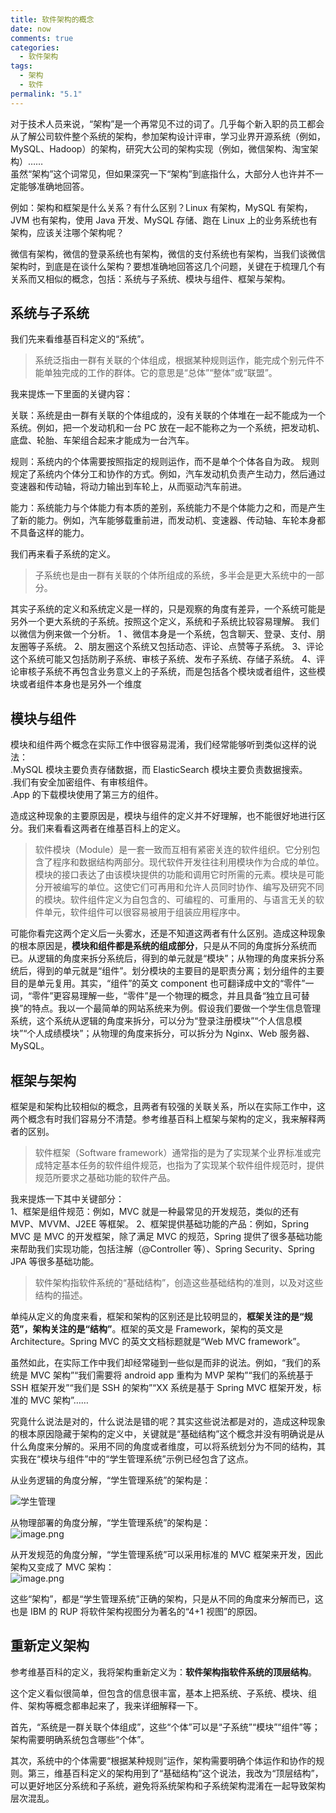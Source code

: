 ```yaml
---
title: 软件架构的概念
date: now
comments: true
categories:
  - 软件架构
tags:
  - 架构
  - 软件
permalink: "5.1"
---
```


对于技术人员来说，“架构”是一个再常见不过的词了。几乎每个新入职的员工都会从了解公司软件整个系统的架构，参加架构设计评审，学习业界开源系统（例如，MySQL、Hadoop）的架构，研究大公司的架构实现（例如，微信架构、淘宝架构）……  
虽然“架构”这个词常见，但如果深究一下“架构”到底指什么，大部分人也许并不一定能够准确地回答。  

例如：架构和框架是什么关系？有什么区别？Linux 有架构，MySQL 有架构，JVM 也有架构，使用 Java 开发、MySQL 存储、跑在 Linux 上的业务系统也有架构，应该关注哪个架构呢？

微信有架构，微信的登录系统也有架构，微信的支付系统也有架构，当我们谈微信架构时，到底是在谈什么架构？要想准确地回答这几个问题，关键在于梳理几个有关系而又相似的概念，包括：系统与子系统、模块与组件、框架与架构。

## 系统与子系统

我们先来看维基百科定义的“系统”。

>系统泛指由一群有关联的个体组成，根据某种规则运作，能完成个别元件不能单独完成的工作的群体。它的意思是“总体”“整体”或“联盟”。

我来提炼一下里面的关键内容：

关联：系统是由一群有关联的个体组成的，没有关联的个体堆在一起不能成为一个系统。例如，把一个发动机和一台 PC 放在一起不能称之为一个系统，把发动机、底盘、轮胎、车架组合起来才能成为一台汽车。

规则：系统内的个体需要按照指定的规则运作，而不是单个个体各自为政。
规则规定了系统内个体分工和协作的方式。例如，汽车发动机负责产生动力，然后通过变速器和传动轴，将动力输出到车轮上，从而驱动汽车前进。

能力：系统能力与个体能力有本质的差别，系统能力不是个体能力之和，而是产生了新的能力。例如，汽车能够载重前进，而发动机、变速器、传动轴、车轮本身都不具备这样的能力。

我们再来看子系统的定义。

>子系统也是由一群有关联的个体所组成的系统，多半会是更大系统中的一部分。

其实子系统的定义和系统定义是一样的，只是观察的角度有差异，一个系统可能是另外一个更大系统的子系统。按照这个定义，系统和子系统比较容易理解。
我们以微信为例来做一个分析。
1 、微信本身是一个系统，包含聊天、登录、支付、朋友圈等子系统。
2、朋友圈这个系统又包括动态、评论、点赞等子系统。
3、评论这个系统可能又包括防刷子系统、审核子系统、发布子系统、存储子系统。
4、评论审核子系统不再包含业务意义上的子系统，而是包括各个模块或者组件，这些模块或者组件本身也是另外一个维度

## 模块与组件

模块和组件两个概念在实际工作中很容易混淆，我们经常能够听到类似这样的说法：  
.MySQL 模块主要负责存储数据，而 ElasticSearch 模块主要负责数据搜索。  
.我们有安全加密组件、有审核组件。  
.App 的下载模块使用了第三方的组件。  

造成这种现象的主要原因是，模块与组件的定义并不好理解，也不能很好地进行区分。我们来看看这两者在维基百科上的定义。  

>软件模块（Module）是一套一致而互相有紧密关连的软件组织。它分别包含了程序和数据结构两部分。现代软件开发往往利用模块作为合成的单位。模块的接口表达了由该模块提供的功能和调用它时所需的元素。模块是可能分开被编写的单位。这使它们可再用和允许人员同时协作、编写及研究不同的模块。软件组件定义为自包含的、可编程的、可重用的、与语言无关的软件单元，软件组件可以很容易被用于组装应用程序中。

可能你看完这两个定义后一头雾水，还是不知道这两者有什么区别。造成这种现象的根本原因是，**模块和组件都是系统的组成部分**，只是从不同的角度拆分系统而已。从逻辑的角度来拆分系统后，得到的单元就是“模块”；从物理的角度来拆分系统后，得到的单元就是“组件”。划分模块的主要目的是职责分离；划分组件的主要目的是单元复用。其实，“组件”的英文 component 也可翻译成中文的“零件”一词，“零件”更容易理解一些，“零件”是一个物理的概念，并且具备“独立且可替换”的特点。我以一个最简单的网站系统来为例。假设我们要做一个学生信息管理系统，这个系统从逻辑的角度来拆分，可以分为“登录注册模块”“个人信息模块”“个人成绩模块”；从物理的角度来拆分，可以拆分为 Nginx、Web 服务器、MySQL。

## 框架与架构

框架是和架构比较相似的概念，且两者有较强的关联关系，所以在实际工作中，这两个概念有时我们容易分不清楚。参考维基百科上框架与架构的定义，我来解释两者的区别。

>软件框架（Software framework）通常指的是为了实现某个业界标准或完成特定基本任务的软件组件规范，也指为了实现某个软件组件规范时，提供规范所要求之基础功能的软件产品。

我来提炼一下其中关键部分：  
1、框架是组件规范：例如，MVC 就是一种最常见的开发规范，类似的还有 MVP、MVVM、J2EE 等框架。
2、框架提供基础功能的产品：例如，Spring MVC 是 MVC 的开发框架，除了满足 MVC 的规范，Spring 提供了很多基础功能来帮助我们实现功能，包括注解（@Controller 等）、Spring Security、Spring JPA 等很多基础功能。  

>软件架构指软件系统的“基础结构”，创造这些基础结构的准则，以及对这些结构的描述。

单纯从定义的角度来看，框架和架构的区别还是比较明显的，**框架关注的是“规范”，架构关注的是“结构”**。框架的英文是 Framework，架构的英文是 Architecture。Spring MVC 的英文文档标题就是“Web MVC framework”。  

虽然如此，在实际工作中我们却经常碰到一些似是而非的说法。例如，“我们的系统是 MVC 架构”“我们需要将 android app 重构为 MVP 架构”“我们的系统基于 SSH 框架开发”“我们是 SSH 的架构”“XX 系统是基于 Spring MVC 框架开发，标准的 MVC 架构”……  

究竟什么说法是对的，什么说法是错的呢？其实这些说法都是对的，造成这种现象的根本原因隐藏于架构的定义中，关键就是“基础结构”这个概念并没有明确说是从什么角度来分解的。采用不同的角度或者维度，可以将系统划分为不同的结构，其实我在“模块与组件”中的“学生管理系统”示例已经包含了这点。  

从业务逻辑的角度分解，“学生管理系统”的架构是：  

![学生管理](https://i.loli.net/2020/03/15/ip1WCBbzFTP6U9G.png)

从物理部署的角度分解，“学生管理系统”的架构是：  
![image.png](https://i.loli.net/2020/03/15/zX1x2SpJ4n68wrO.png)

从开发规范的角度分解，“学生管理系统”可以采用标准的 MVC 框架来开发，因此架构又变成了 MVC 架构：  
![image.png](https://i.loli.net/2020/03/15/jrDfVc2WgLkdnOT.png)

这些“架构”，都是“学生管理系统”正确的架构，只是从不同的角度来分解而已，这也是 IBM 的 RUP 将软件架构视图分为著名的“4+1 视图”的原因。

## 重新定义架构

参考维基百科的定义，我将架构重新定义为：**软件架构指软件系统的顶层结构**。

这个定义看似很简单，但包含的信息很丰富，基本上把系统、子系统、模块、组件、架构等概念都串起来了，我来详细解释一下。

首先，“系统是一群关联个体组成”，这些“个体”可以是“子系统”“模块”“组件”等；架构需要明确系统包含哪些“个体”。

其次，系统中的个体需要“根据某种规则”运作，架构需要明确个体运作和协作的规则。第三，维基百科定义的架构用到了“基础结构”这个说法，我改为“顶层结构”，可以更好地区分系统和子系统，避免将系统架构和子系统架构混淆在一起导致架构层次混乱。
